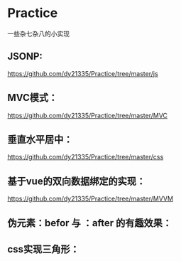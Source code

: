 # Practice
一些杂七杂八的小实现

## JSONP:
https://github.com/dy21335/Practice/tree/master/js

## MVC模式：
https://github.com/dy21335/Practice/tree/master/MVC

## 垂直水平居中：
https://github.com/dy21335/Practice/tree/master/css

## 基于vue的双向数据绑定的实现：
https://github.com/dy21335/Practice/tree/master/MVVM

## 伪元素：befor 与 ：after 的有趣效果：

## css实现三角形：

